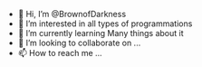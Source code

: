 - 👋 Hi, I’m @BrownofDarkness
- 👀 I’m interested in all types of programmations
- 🌱 I’m currently learning  Many things about it
- 💞️ I’m looking to collaborate on ...
- 📫 How to reach me ...

<!---
BrownofDarkness/BrownofDarkness is a ✨ special ✨ repository because its `README.md` (this file) appears on your GitHub profile.
You can click the Preview link to take a look at your changes.
--->

